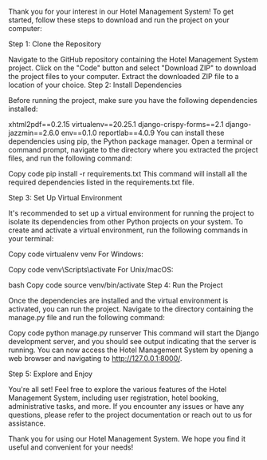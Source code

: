 Thank you for your interest in our Hotel Management System! To get started, follow these steps to download and run the project on your computer:

Step 1: Clone the Repository

Navigate to the GitHub repository containing the Hotel Management System project.
Click on the "Code" button and select "Download ZIP" to download the project files to your computer.
Extract the downloaded ZIP file to a location of your choice.
Step 2: Install Dependencies

Before running the project, make sure you have the following dependencies installed:

xhtml2pdf==0.2.15
virtualenv==20.25.1
django-crispy-forms==2.1
django-jazzmin==2.6.0
env==0.1.0
reportlab==4.0.9
You can install these dependencies using pip, the Python package manager. Open a terminal or command prompt, navigate to the directory where you extracted the project files, and run the following command:

Copy code
pip install -r requirements.txt
This command will install all the required dependencies listed in the requirements.txt file.

Step 3: Set Up Virtual Environment

It's recommended to set up a virtual environment for running the project to isolate its dependencies from other Python projects on your system. To create and activate a virtual environment, run the following commands in your terminal:

Copy code
virtualenv venv
For Windows:

Copy code
venv\Scripts\activate
For Unix/macOS:

bash
Copy code
source venv/bin/activate
Step 4: Run the Project

Once the dependencies are installed and the virtual environment is activated, you can run the project. Navigate to the directory containing the manage.py file and run the following command:

Copy code
python manage.py runserver
This command will start the Django development server, and you should see output indicating that the server is running. You can now access the Hotel Management System by opening a web browser and navigating to http://127.0.0.1:8000/.

Step 5: Explore and Enjoy

You're all set! Feel free to explore the various features of the Hotel Management System, including user registration, hotel booking, administrative tasks, and more. If you encounter any issues or have any questions, please refer to the project documentation or reach out to us for assistance.

Thank you for using our Hotel Management System. We hope you find it useful and convenient for your needs!
